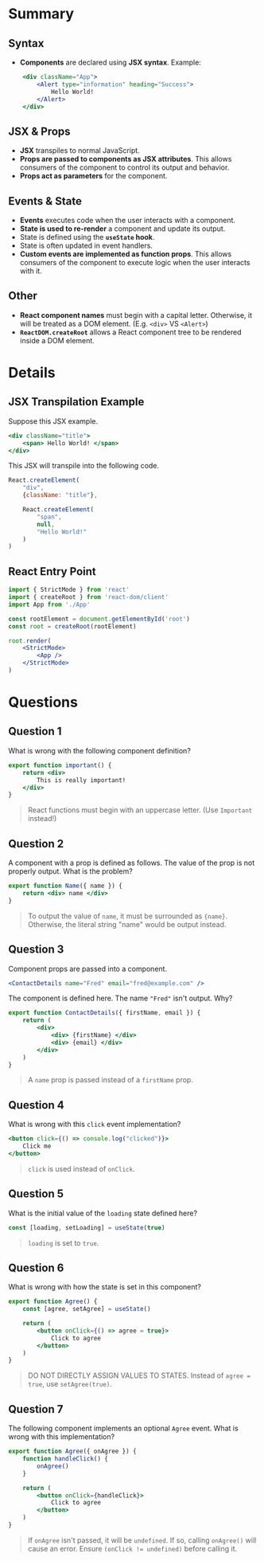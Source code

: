 


# Summary
## Syntax
- **Components** are declared using **JSX syntax**. Example:
```jsx
    <div className="App">
        <Alert type="information" heading="Success">
            Hello World!
        </Alert>
    </div>
```
## JSX & Props
- **JSX** transpiles to normal JavaScript.
- **Props are passed to components as JSX attributes**. This allows consumers of the component to control its output and behavior.
- **Props act as parameters** for the component.
## Events & State
- **Events** executes code when the user interacts with a component.
- **State is used to re-render** a component and update its output.
- State is defined using the **`useState` hook**.
- State is often updated in event handlers.
- **Custom events are implemented as function props**. This allows consumers of the component to execute logic when the user interacts with it.
## Other
- **React component names** must begin with a capital letter. Otherwise, it will be treated as a DOM element. (E.g. `<div>` VS `<Alert>`)
- **`ReactDOM.createRoot`** allows a React component tree to be rendered inside a DOM element.

# Details
## JSX Transpilation Example
Suppose this JSX example.
```jsx
<div className="title">
    <span> Hello World! </span>
</div>
```
This JSX will transpile into the following code.
```js
React.createElement(
    "div",
    {className: "title"},

    React.createElement(
        "span",
        null,
        "Hello World!"
    )
)
```
## React Entry Point
```jsx
import { StrictMode } from 'react'
import { createRoot } from 'react-dom/client'
import App from './App'

const rootElement = document.getElementById('root')
const root = createRoot(rootElement)

root.render(
    <StrictMode>
        <App />
    </StrictMode>
)
```

# Questions
## Question 1
What is wrong with the following component definition?
```jsx
export function important() {
    return <div>
        This is really important!
    </div>
}
```
> React functions must begin with an uppercase letter. (Use `Important` instead!)

## Question 2
A component with a prop is defined as follows. The value of the prop is not properly output. What is the problem?
```jsx
export function Name({ name }) {
    return <div> name </div>
}
```
> To output the value of `name`, it must be surrounded as `{name}`. Otherwise, the literal string "name" would be output instead.

## Question 3
Component props are passed into a component.
```jsx
<ContactDetails name="Fred" email="fred@example.com" />
```
The component is defined here. The name `"Fred"` isn't output. Why?
```jsx
export function ContactDetails({ firstName, email }) {
    return (
        <div>
            <div> {firstName} </div>
            <div> {email} </div>
        </div>
    )
}
```
> A `name` prop is passed instead of a `firstName` prop.

## Question 4
What is wrong with this `click` event implementation?
```jsx
<button click={() => console.log("clicked")}>
    Click me
</button>
```
> `click` is used instead of `onClick`.

## Question 5
What is the initial value of the `loading` state defined here?
```jsx
const [loading, setLoading] = useState(true)
```
> `loading` is set to `true`.

## Question 6
What is wrong with how the state is set in this component?
```jsx
export function Agree() {
    const [agree, setAgree] = useState()

    return (
        <button onClick={() => agree = true}>
            Click to agree
        </button>
    )
}
```
> DO NOT DIRECTLY ASSIGN VALUES TO STATES. Instead of `agree = true`, use `setAgree(true)`.

## Question 7
The following component implements an optional `Agree` event. What is wrong with this implementation?
```jsx
export function Agree({ onAgree }) {
    function handleClick() {
        onAgree()
    }

    return (
        <button onClick={handleClick}>
            Click to agree
        </button>
    )
}
```
> If `onAgree` isn't passed, it will be `undefined`. If so, calling `onAgree()` will cause an error. Ensure `(onClick != undefined)` before calling it.